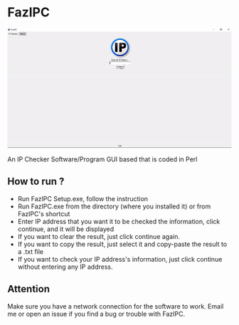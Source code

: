 # FazIPC

![Demonstration Gif](demo.gif)

An IP Checker Software/Program GUI based that is coded in Perl

## How to run ?

- Run FazIPC Setup.exe, follow the instruction
- Run FazIPC.exe from the directory (where you installed it) or from FazIPC's shortcut
- Enter IP address that you want it to be checked the information, click continue, and it will be displayed
- If you want to clear the result, just click continue again.
- If you want to copy the result, just select it and copy-paste the result to a .txt file
- If you want to check your IP address's information, just click continue without entering any IP address.

## Attention

Make sure you have a network connection for the software to work. Email me or open an issue if you find a bug or trouble with FazIPC.
